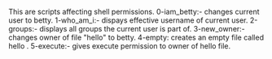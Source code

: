 This are scripts affecting shell permissions.
0-iam_betty:- changes current user to betty.
1-who_am_i:- dispays effective username of current user.
2-groups:- displays all groups the current user is part of.
3-new_owner:- changes owner of file "hello" to betty.
4-empty: creates an empty file called hello .
5-execute:- gives execute permission to owner of hello file.

